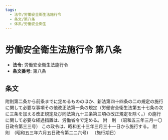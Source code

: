 ```yaml
---
tags:
  - 法令/労働安全衛生法施行令
  - 条文/第八条
  - 体系/労働安全衛生
---
```

# 労働安全衛生法施行令 第八条

- **法令:** 労働安全衛生法施行令
- **条文番号:** 第八条

## 条文
附則第二条から前条までに定めるもののほか、新法第四十四条の二の規定の施行に関して必要な事項その他改正法第一条の規定（労働安全衛生法第五十七条の次に三条を加える改正規定及び同法第九十三条第三項の改正規定を除く。）の施行に関して必要な経過措置は、労働省令で定める。
附　則　（昭和五三年三月一〇日政令第三三号）
この政令は、昭和五十三年三月三十一日から施行する。
附　則　（昭和五三年六月五日政令第二二六号）
（施行期日）

